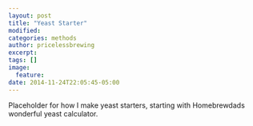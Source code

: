 ```yaml
---
layout: post
title: "Yeast Starter"
modified:
categories: methods
author: pricelessbrewing
excerpt:
tags: []
image:
  feature:
date: 2014-11-24T22:05:45-05:00
---
```


Placeholder for how I make yeast starters, starting with Homebrewdads wonderful yeast calculator. 